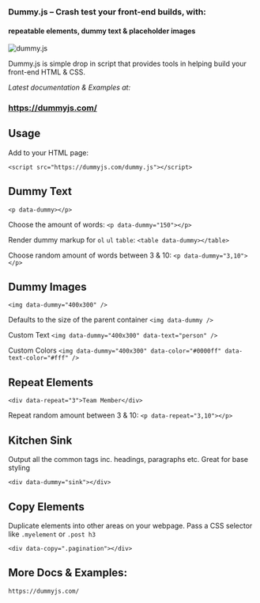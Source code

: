 
### Dummy.js – Crash test your front-end builds, with:
#### repeatable elements, dummy text & placeholder images

![dummy.js](https://user-images.githubusercontent.com/1904774/30825787-1ef4c8aa-a1e9-11e7-843c-3c8e685a98a4.png)

Dummy.js is simple drop in script that provides tools in helping build your front-end HTML & CSS.

_Latest documentation & Examples at:_
### https://dummyjs.com/


## Usage

Add to your HTML page:

`<script src="https://dummyjs.com/dummy.js"></script>`

## Dummy Text

`<p data-dummy></p>`

Choose the amount of words:
`<p data-dummy="150"></p>`

Render dummy markup for `ol` `ul` `table`:
`<table data-dummy></table>`

Choose random amount of words between 3 & 10:
`<p data-dummy="3,10"></p>`

## Dummy Images

`<img data-dummy="400x300" />`

Defaults to the size of the parent container
`<img data-dummy />`

Custom Text
`<img data-dummy="400x300" data-text="person" />`

Custom Colors
`<img data-dummy="400x300" data-color="#0000ff" data-text-color="#fff" />`

## Repeat Elements

`<div data-repeat="3">Team Member</div>`

Repeat random amount between 3 & 10:
`<p data-repeat="3,10"></p>`

## Kitchen Sink

Output all the common tags inc. headings, paragraphs etc. Great for base styling

`<div data-dummy="sink"></div>`

## Copy Elements

Duplicate elements into other areas on your webpage. Pass a CSS selector like `.myelement` or `.post h3`

`<div data-copy=".pagination"></div>`

## More Docs & Examples:

`https://dummyjs.com/`
